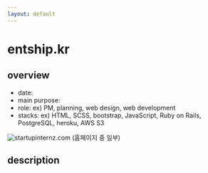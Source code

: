 ```yaml
---
layout: default
---
```


# entship.kr

## overview

* date: 
* main purpose: 
* role: ex) PM, planning, web design, web development
* stacks: ex) HTML, SCSS, bootstrap, JavaScript, Ruby on Rails, PostgreSQL, heroku, AWS S3

![startupinternz.com]({{"/assets/img/project/2017_startupinternz_com_1.jpg"}})
(홈페이지 중 일부)

## description

